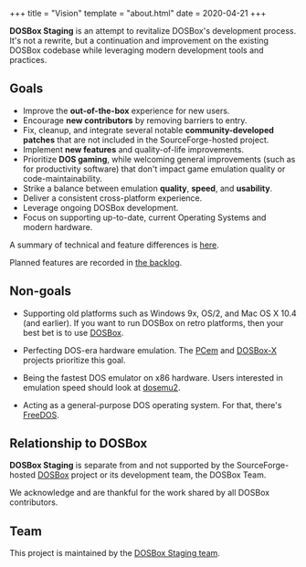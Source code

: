 +++
title = "Vision"
template = "about.html"
date = 2020-04-21
+++

**DOSBox Staging** is an attempt to revitalize DOSBox's development process.
It's not a rewrite, but a continuation and improvement on the existing DOSBox
codebase while leveraging modern development tools and practices.

## Goals

- Improve the **out-of-the-box** experience for new users.
- Encourage **new contributors** by removing barriers to entry.
- Fix, cleanup, and integrate several notable **community-developed
  patches** that are not included in the SourceForge-hosted project.
- Implement **new features** and quality-of-life improvements.
- Prioritize **DOS gaming**, while welcoming general improvements (such as for
  productivity software) that don't impact game emulation quality or
  code-maintainability.
- Strike a balance between emulation **quality**, **speed**, and **usability**.
- Deliver a consistent cross-platform experience.
- Leverage ongoing DOSBox development.
- Focus on supporting up-to-date, current Operating Systems and modern
  hardware.

A summary of technical and feature differences is
[here](https://github.com/dosbox-staging/dosbox-staging#summary-of-differences-compared-to-upstream).

Planned features are recorded in
[the backlog](https://github.com/dosbox-staging/dosbox-staging/projects/3).

## Non-goals

- Supporting old platforms such as Windows 9x, OS/2, and Mac OS X 10.4
  (and earlier).  If you want to run DOSBox on retro platforms, then
  your best bet is to use [DOSBox](https://www.dosbox.com/).

- Perfecting DOS-era hardware emulation. The
  [PCem](https://pcem-emulator.co.uk/) and
  [DOSBox-X](https://github.com/joncampbell123/dosbox-x) projects prioritize
  this goal.

- Being the fastest DOS emulator on x86 hardware. Users interested in
  emulation speed should look at
  [dosemu2](https://github.com/dosemu2/dosemu2).

- Acting as a general-purpose DOS operating system. For that, there's
  [FreeDOS](https://www.freedos.org/).


## Relationship to DOSBox

**DOSBox Staging** is separate from and not supported by the SourceForge-hosted
[DOSBox](https://www.dosbox.com/) project or its development team, the DOSBox
Team.

We acknowledge and are thankful for the work shared by all DOSBox
contributors.

## Team

This project is maintained by the
[DOSBox Staging team](https://github.com/orgs/dosbox-staging/people).
